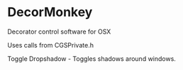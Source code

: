 # DecorMonkey
Decorator control software for OSX

Uses calls from CGSPrivate.h

Toggle Dropshadow - Toggles shadows around windows.
